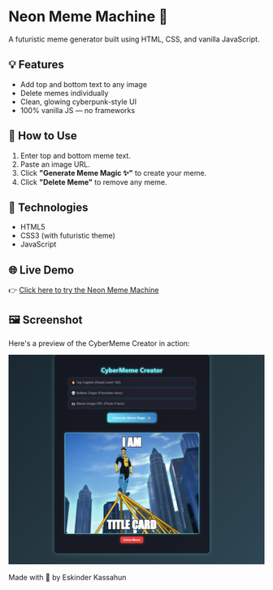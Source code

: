 # Neon Meme Machine 🔮

A futuristic meme generator built using HTML, CSS, and vanilla JavaScript.

## 💡 Features
- Add top and bottom text to any image
- Delete memes individually
- Clean, glowing cyberpunk-style UI
- 100% vanilla JS — no frameworks

## 🚀 How to Use
1. Enter top and bottom meme text.
2. Paste an image URL.
3. Click **"Generate Meme Magic ✨"** to create your meme.
4. Click **"Delete Meme"** to remove any meme.

## 📂 Technologies
- HTML5
- CSS3 (with futuristic theme)
- JavaScript 
  
## 🌐 Live Demo

👉 [Click here to try the Neon Meme Machine](https://eskinder185.github.io/neon-meme-machine/)

## 🖼️ Screenshot

Here's a preview of the CyberMeme Creator in action:

![Invincible screenshot](screenshot.png)


Made with 💙 by Eskinder Kassahun
